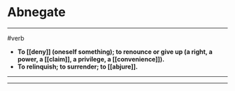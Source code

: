 # Abnegate
---
#verb
- **To [[deny]] (oneself something); to renounce or give up (a right, a power, a [[claim]], a privilege, a [[convenience]]).**
- **To relinquish; to surrender; to [[abjure]].**
---
---
